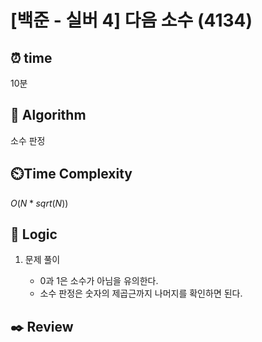 # [백준 - 실버 4] 다음 소수 (4134)

## ⏰  **time**

10분

## :pushpin: **Algorithm**

소수 판정

## ⏲️**Time Complexity**

$O(N * sqrt(N))$

## :round_pushpin: **Logic**
1. 문제 풀이
    
   - 0과 1은 소수가 아님을 유의한다.
   - 소수 판정은 숫자의 제곱근까지 나머지를 확인하면 된다.

## :black_nib: **Review**
